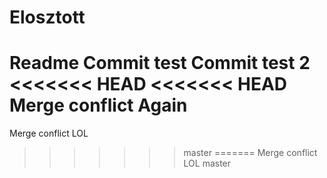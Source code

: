 # Elosztott
Readme
Commit test
Commit test 2
<<<<<<< HEAD
<<<<<<< HEAD
Merge conflict 
Again
=======
Merge conflict
LOL
>>>>>>> master
=======
Merge conflict
LOL
>>>>>>> master
